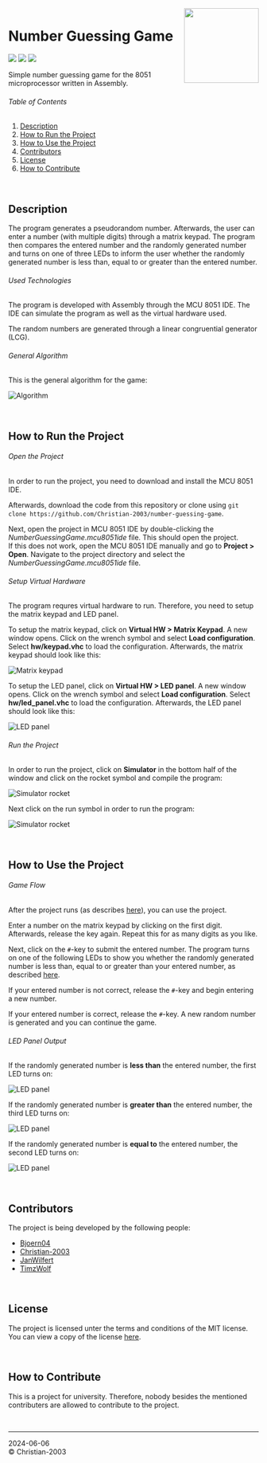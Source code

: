<img src="docs/img/logo.png" height="150" align="right">

# Number Guessing Game
![](https://img.shields.io/github/license/Christian-2003/number-guessing-game?color=red)
![](https://img.shields.io/github/issues/Christian-2003/number-guessing-game)
![](https://img.shields.io/github/repo-size/Christian-2003/number-guessing-game)

Simple number guessing game for the 8051 microprocessor written in Assembly.

###### Table of Contents
1. [Description](#description)
2. [How to Run the Project](#how-to-run-the-project)
3. [How to Use the Project](#how-to-use-the-project)
4. [Contributors](#contributors)
5. [License](#license)
6. [How to Contribute](#how-to-contribute)


<br/>

## Description
The program generates a pseudorandom number. Afterwards, the user can enter a number (with multiple digits) through a matrix keypad. The program then compares the entered number and the randomly generated number and turns on one of three LEDs to inform the user whether the randomly generated number is less than, equal to or greater than the entered number.

###### Used Technologies
The program is developed with Assembly through the MCU 8051 IDE. The IDE can simulate the program as well as the virtual hardware used.

The random numbers are generated through a linear congruential generator (LCG).

###### General Algorithm
This is the general algorithm for the game:

![Algorithm](./docs/img/algorithm.png)

<br/>

## How to Run the Project

###### Open the Project
In order to run the project, you need to download and install the MCU 8051 IDE.

Afterwards, download the code from this repository or clone using `git clone https://github.com/Christian-2003/number-guessing-game`.

Next, open the project in MCU 8051 IDE by double-clicking the _NumberGuessingGame.mcu8051ide_ file. This should open the project.  
If this does not work, open the MCU 8051 IDE manually and go to **Project > Open**. Navigate to the project directory and select the _NumberGuessingGame.mcu8051ide_ file.

###### Setup Virtual Hardware
The program requres virtual hardware to run. Therefore, you need to setup the matrix keypad and LED panel.

To setup the matrix keypad, click on **Virtual HW > Matrix Keypad**. A new window opens. Click on the wrench symbol and select **Load configuration**. Select **hw/keypad.vhc** to load the configuration. Afterwards, the matrix keypad should look like this:

![Matrix keypad](./docs/img/matrix_keypad.png)

To setup the LED panel, click on **Virtual HW > LED panel**. A new window opens. Click on the wrench symbol and select **Load configuration**. Select **hw/led_panel.vhc** to load the configuration. Afterwards, the LED panel should look like this:

![LED panel](./docs/img/led_panel.png)

###### Run the Project
In order to run the project, click on **Simulator** in the bottom half of the window and click on the rocket symbol and compile the program:

![Simulator rocket](./docs/img/simulator_rocket.png)

Next click on the run symbol in order to run the program:

![Simulator rocket](./docs/img/simulator_run.png)

<br/>

## How to Use the Project
###### Game Flow
After the project runs (as describes [here](#how-to-run-the-project)), you can use the project.

Enter a number on the matrix keypad by clicking on the first digit. Afterwards, release the key again. Repeat this for as many digits as you like.

Next, click on the `#`-key to submit the entered number. The program turns on one of the following LEDs to show you whether the randomly generated number is less than, equal to or greater than your entered number, as described [here](#led-panel-output).

If your entered number is not correct, release the `#`-key and begin entering a new number.

If your entered number is correct, release the `#`-key. A new random number is generated and you can continue the game.

###### LED Panel Output
If the randomly generated number is **less than** the entered number, the first LED turns on:  

![LED panel](./docs/img/led_panel_less.png)

If the randomly generated number is **greater than** the entered number, the third LED turns on:  

![LED panel](./docs/img/led_panel_greater.png)

If the randomly generated number is **equal to** the entered number, the second LED turns on:  

![LED panel](./docs/img/led_panel_equal.png)

<br/>

## Contributors
The project is being developed by the following people:
* [Bjoern04](https://github.com/Bjoern04)
* [Christian-2003](https://github.com/Christian-2003)
* [JanWilfert](https://github.com/JanWilfert)
* [TimzWolf](https://github.com/TimzWolf)

<br/>

## License
The project is licensed unter the terms and conditions of the MIT license. You can view a copy of the license [here](https://github.com/Christian-2003/number-guessing-game/blob/main/LICENSE.txt).

<br/>

## How to Contribute
This is a project for university. Therefore, nobody besides the mentioned contributers are allowed to contribute to the project.

<br/>

***

2024-06-06  
&copy; Christian-2003